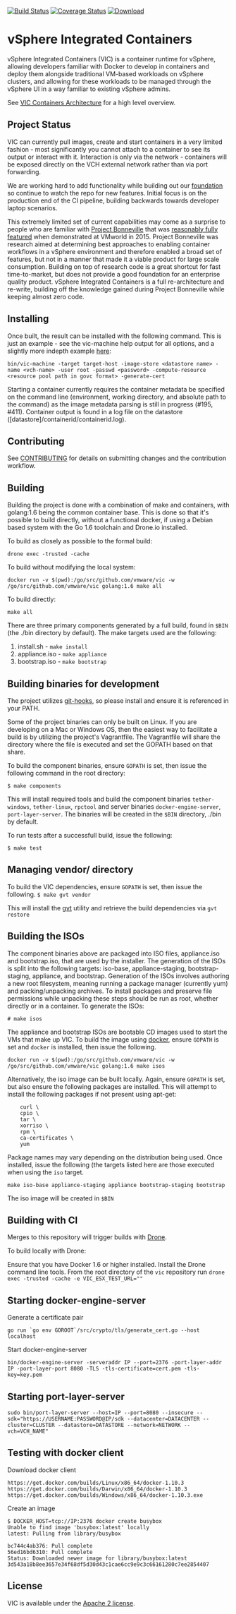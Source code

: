 [![Build Status](https://ci.vmware.run/api/badges/vmware/vic/status.svg)](https://ci.vmware.run/vmware/vic) [![Coverage Status](https://coverage.vmware.run/badges/vmware/vic/coverage.svg)](https://coverage.vmware.run/vmware/vic) [![Download](https://api.bintray.com/packages/vmware/vic/Download/images/download.svg)](https://bintray.com/vmware/vic/Download/_latestVersion)


# vSphere Integrated Containers

vSphere Integrated Containers (VIC) is a container runtime for vSphere, allowing developers familiar with Docker to develop in containers and deploy them alongside traditional VM-based workloads on vSphere clusters, and allowing for these workloads to be managed through the vSphere UI in a way familiar to existing vSphere admins.

See [VIC Containers Architecture](doc/design/arch/arch.md) for a high level overview.

## Project Status

VIC can currently pull images, create and start containers in a very limited fashion - most significantly you cannot attach to a container to see its output or interact with it. Interaction is only via the network - containers will be exposed directly on the VCH external network rather than via port forwarding.

We are working hard to add functionality while building out our [foundation](doc/design/arch/arch.md#port-layer-abstractions) so continue to watch the repo for new features. Initial focus is on the production end of the CI pipeline, building backwards towards developer laptop scenarios.

This extremely limited set of current capabilities may come as a surprise to people who are familiar with [Project Bonneville](http://blogs.vmware.com/cloudnative/introducing-project-bonneville/) that was [reasonably fully featured](https://www.youtube.com/watch?v=XkFQw8ueT1w) when demonstrated at VMworld in 2015.
Project Bonneville was research aimed at determining best approaches to enabling container workflows in a vSphere environment and therefore enabled a broad set of features, but not in a manner that made it a viable product for large scale consumption. Building on top of research code is a great shortcut for fast time-to-market, but does not provide a good foundation for an enterprise quality product. vSphere Integrated Containers is a full re-architecture and re-write, building off the knowledge gained during Project Bonneville while keeping almost zero code.


## Installing

Once built, the result can be installed with the following command. This is just an example - see the vic-machine help output for all options, and a slightly more indepth example [here](doc/user/usage.md):
```
bin/vic-machine -target target-host -image-store <datastore name> -name <vch-name> -user root -passwd <password> -compute-resource <resource pool path in govc format> -generate-cert
```

Starting a container currently requires the container metadata be specified on the command line (environment, working directory, and absolute path to the command) as the image metadata parsing is still in progress (#195, #411). Container output is found in a log file on the datastore ([datastore]/containerid/containerid.log).

## Contributing

See [CONTRIBUTING](CONTRIBUTING.md) for details on submitting changes and the contribution workflow.

## Building

Building the project is done with a combination of make and containers, with golang:1.6 being the common container base. This is done so that it's possible to build directly, without a functional docker, if using a Debian based system with the Go 1.6 toolchain and Drone.io installed.

To build as closely as possible to the formal build:
```
drone exec -trusted -cache
```

To build without modifying the local system:
```
docker run -v $(pwd):/go/src/github.com/vmware/vic -w /go/src/github.com/vmware/vic golang:1.6 make all
```

To build directly:
```
make all
```

There are three primary components generated by a full build, found in `$BIN` (the ./bin directory by default). The make targets used are the following:
1. install.sh - `make install`
2. appliance.iso - `make appliance`
3. bootstrap.iso - `make bootstrap`


## Building binaries for development

The project utilizes [git-hooks](https://github.com/icefox/git-hooks), so please install and ensure it is referenced in your PATH.

Some of the project binaries can only be built on Linux.  If you are developing on a Mac or Windows OS, then the easiest way to facilitate a build is by utilizing the project's Vagrantfile.  The Vagrantfile will share the directory where the file is executed and set the GOPATH based on that share.

To build the component binaries, ensure `GOPATH` is set, then issue the following command in the root directory:
```
$ make components
```
This will install required tools and build the component binaries `tether-windows`, `tether-linux`, `rpctool` and server binaries `docker-engine-server`, `port-layer-server`.  The binaries will be created in the `$BIN` directory, ./bin by default.

To run tests after a successfull build, issue the following:
```
$ make test
```

## Managing vendor/ directory

To build the VIC dependencies, ensure `GOPATH` is set, then issue the following.
``
$ make gvt vendor
``

This will install the [gvt](https://github.com/FiloSottile/gvt) utility and retrieve the build dependencies via `gvt restore`


## Building the ISOs

The component binaries above are packaged into ISO files, appliance.iso and bootstrap.iso, that are used by the installer. The generation of the ISOs is split into the following targets:
iso-base, appliance-staging, bootstrap-staging, appliance, and bootstrap. Generation of the ISOs involves authoring a new root filesystem, meaning running a package manager (currently yum) and packing/unpacking archives. To install packages and preserve file permissions while unpacking these steps should be run as root, whether directly or in a container. To generate the ISOs:
```
# make isos
```

The appliance and bootstrap ISOs are bootable CD images used to start the VMs that make up VIC. To build the image using [docker](https://www.docker.com/), ensure `GOPATH` is set and `docker` is installed, then issue the following.
```
docker run -v $(pwd):/go/src/github.com/vmware/vic -w /go/src/github.com/vmware/vic golang:1.6 make isos
```

Alternatively, the iso image can be built locally.  Again, ensure `GOPATH` is set, but also ensure the following packages are installed. This will attempt to install the following packages if not present using apt-get:
```
	curl \
	cpio \
	tar \
	xorriso \
	rpm \
	ca-certificates \
	yum
```

Package names may vary depending on the distribution being used.  Once installed, issue the following (the targets listed here are those executed when using the `iso` target.

```
make iso-base appliance-staging appliance bootstrap-staging bootstrap
```

The iso image will be created in `$BIN`

[dronevic]:https://ci.vmware.run/vmware/vic
[dronesrc]:https://github.com/drone/drone
[dronecli]:http://readme.drone.io/devs/cli/

## Building with CI

Merges to this repository will trigger builds with [Drone][dronevic].

To build locally with Drone:

Ensure that you have Docker 1.6 or higher installed.
Install the Drone command line tools.
From the root directory of the `vic` repository run `drone exec -trusted -cache -e VIC_ESX_TEST_URL=""`

## Starting docker-engine-server

Generate a certificate pair

```
go run `go env GOROOT`/src/crypto/tls/generate_cert.go --host localhost
```

Start docker-engine-server

```
bin/docker-engine-server -serveraddr IP --port=2376 -port-layer-addr IP -port-layer-port 8080 -TLS -tls-certificate=cert.pem -tls-key=key.pem
```

## Starting port-layer-server

```
sudo bin/port-layer-server --host=IP --port=8080 --insecure --sdk="https://USERNAME:PASSWORD@IP/sdk --datacenter=DATACENTER --cluster=CLUSTER --datastore=DATASTORE --network=NETWORK --vch=VCH_NAME"
```

## Testing with docker client

Download docker client
```
https://get.docker.com/builds/Linux/x86_64/docker-1.10.3
https://get.docker.com/builds/Darwin/x86_64/docker-1.10.3
https://get.docker.com/builds/Windows/x86_64/docker-1.10.3.exe
```

Create an image
```
$ DOCKER_HOST=tcp://IP:2376 docker create busybox
Unable to find image 'busybox:latest' locally
latest: Pulling from library/busybox

bc744c4ab376: Pull complete
56ed16bd6310: Pull complete
Status: Downloaded newer image for library/busybox:latest
3d543a18b8ee3657e34f68df5d30d43c1cae6cc9e9c3c66161280c7ee2854407
```

## License

VIC is available under the [Apache 2 license](LICENSE).
